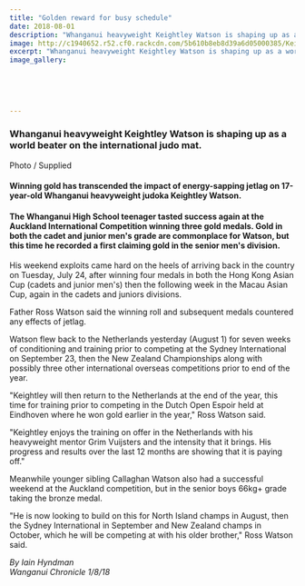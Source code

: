 ```yaml
---
title: "Golden reward for busy schedule"
date: 2018-08-01
description: "Whanganui heavyweight Keightley Watson is shaping up as a world beater on the international judo mat..."
image: http://c1940652.r52.cf0.rackcdn.com/5b610b8eb8d39a6d05000385/Keightley-chron-1-August-2018.gif
excerpt: "Whanganui heavyweight Keightley Watson is shaping up as a world beater on the international judo mat."
image_gallery:
    
    
    
    
    
---
```


<h3><span>Whanganui heavyweight Keightley Watson is shaping up as a world beater on the international judo mat.<br /></span></h3>
<p><span>Photo / Supplied</span></p>
<h4 class="element element-paragraph">Winning gold has transcended the impact of energy-sapping jetlag on 17-year-old Whanganui heavyweight judoka Keightley Watson.</h4>
<h4 class="element element-paragraph">The Whanganui High School teenager tasted success again at the Auckland International Competition winning three gold medals. Gold in both the cadet and junior men's grade are commonplace for Watson, but this time he recorded a first claiming gold in the senior men's division.</h4>
<p class="element element-paragraph">His weekend exploits came hard on the heels of arriving back in the country on Tuesday, July 24, after winning four medals in both the Hong Kong Asian Cup (cadets and junior men's) then the following week in the Macau Asian Cup, again in the cadets and juniors divisions.</p>
<p class="element element-paragraph">Father Ross Watson said the winning roll and subsequent medals countered any effects of jetlag.</p>
<p class="element element-paragraph">Watson flew back to the Netherlands yesterday (August 1) for seven weeks of conditioning and training prior to competing at the Sydney International on September 23, then the New Zealand Championships along with possibly three other international overseas competitions prior to end of the year.</p>
<p class="element element-paragraph">"Keightley will then return to the Netherlands at the end of the year, this time for training prior to competing in the Dutch Open Espoir held at Eindhoven where he won gold earlier in the year," Ross Watson said.</p>
<p class="element element-paragraph">"Keightley enjoys the training on offer in the Netherlands with his heavyweight mentor Grim Vuijsters and the intensity that it brings. His progress and results over the last 12 months are showing that it is paying off."</p>
<p class="element element-paragraph">Meanwhile younger sibling Callaghan Watson also had a successful weekend at the Auckland competition, but in the senior boys 66kg+ grade taking the bronze medal.</p>
<p class="element element-paragraph">"He is now looking to build on this for North Island champs in August, then the Sydney International in September and New Zealand champs in October, which he will be competing at with his older brother," Ross Watson said.</p>
<p class="element element-paragraph"><em>By Iain Hyndman</em><br /><em>Wanganui Chronicle 1/8/18</em></p>


